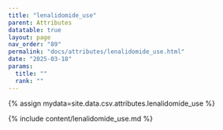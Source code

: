 ```yaml
---
title: "lenalidomide_use"
parent: Attributes
datatable: true
layout: page
nav_order: "89"
permalink: "docs/attributes/lenalidomide_use.html"
date: "2025-03-18"
params:
  title: ""
  rank: ""
---
```

{% assign mydata=site.data.csv.attributes.lenalidomide_use %} 

{% include content/lenalidomide_use.md %}
